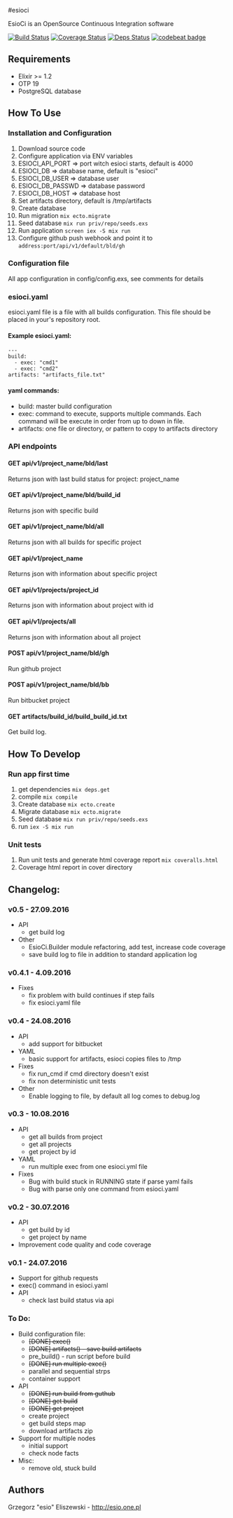 #esioci

EsioCi is an OpenSource Continuous Integration software

[![Build Status](https://travis-ci.org/esioci/esioci.svg?branch=master)](https://travis-ci.org/esioci/esioci)
[![Coverage Status](https://coveralls.io/repos/github/esioci/esioci/badge.svg)](https://coveralls.io/github/esioci/esioci)
[![Deps Status](https://beta.hexfaktor.org/badge/all/github/esioci/esioci.svg)](https://beta.hexfaktor.org/github/esioci/esioci)
[![codebeat badge](https://codebeat.co/badges/7480d1d8-cd6e-4565-977d-8ee8260db250)](https://codebeat.co/projects/github-com-esioci-esioci)

## Requirements
* Elixir >= 1.2
* OTP 19
* PostgreSQL database

## How To Use
### Installation and Configuration
1. Download source code
2. Configure application via ENV variables
  1. ESIOCI_API_PORT  => port witch esioci starts, default is 4000
  2. ESIOCI_DB        => database name, default is "esioci"
  3. ESIOCI_DB_USER   => database user
  4. ESIOCI_DB_PASSWD => database password
  5. ESIOCI_DB_HOST   => database host
  3. Set artifacts directory, default is /tmp/artifacts
3. Create database
4. Run migration `mix ecto.migrate`
5. Seed database `mix run priv/repo/seeds.exs`
6. Run application `screen iex -S mix run`
7. Configure github push webhook and point it to `address:port/api/v1/default/bld/gh`

### Configuration file
All app configuration in config/config.exs, see comments for details


### esioci.yaml
esioci.yaml file is a file with all builds configuration. This file should be placed in your's repository root.

#### Example esioci.yaml:
```
---
build:
  - exec: "cmd1"
  - exec: "cmd2"
artifacts: "artifacts_file.txt"
```

#### yaml commands:

* build: master build configuration
* exec: command to execute, supports multiple commands. Each command will be execute in order from up to down in file.
* artifacts: one file or directory, or pattern to copy to artifacts directory

### API endpoints

#### GET api/v1/**project_name**/bld/last
Returns json with last build status for project: project_name

#### GET api/v1/**project_name**/bld/**build_id**
Returns json with specific build

#### GET api/v1/**project_name**/bld/all
Returns json with all builds for specific project

#### GET api/v1/**project_name**
Returns json with information about specific project

#### GET api/v1/projects/**project_id**
Returns json with information about project with id

#### GET api/v1/projects/all
Returns json with information about all project

#### POST api/v1/**project_name**/bld/gh
Run github project

#### POST api/v1/**project_name**/bld/bb
Run bitbucket project

#### GET artifacts/**build_id**/build_**build_id**.txt
Get build log.

## How To Develop
### Run app first time
1. get dependencies `mix deps.get`
2. compile `mix compile`
3. Create database `mix ecto.create`
4. Migrate database `mix ecto.migrate`
5. Seed database `mix run priv/repo/seeds.exs`
6. run `iex -S mix run`

### Unit tests
1. Run unit tests and generate html coverage report `mix coveralls.html`
2. Coverage html report in cover directory

## Changelog:

### v0.5 - 27.09.2016
* API
    - get build log
* Other
    - EsioCi.Builder module refactoring, add test, increase code coverage
    - save build log to file in addition to standard application log

### v0.4.1 - 4.09.2016
* Fixes
    - fix problem with build continues if step fails
    - fix esioci.yaml file

### v0.4 - 24.08.2016
* API
    - add support for bitbucket
* YAML
    - basic support for artifacts, esioci copies files to /tmp
* Fixes
    - fix run_cmd if cmd directory doesn't exist
    - fix non deterministic unit tests
* Other
    - Enable logging to file, by default all log comes to debug.log

### v0.3 - 10.08.2016
* API
    - get all builds from project
    - get all projects
    - get project by id
* YAML
    - run multiple exec from one esioci.yml file
* Fixes
    - Bug with build stuck in RUNNING state if parse yaml fails
    - Bug with parse only one command from esioci.yaml

### v0.2 - 30.07.2016
* API
    - get build by id
    - get project by name
* Improvement code quality and code coverage

### v0.1 - 24.07.2016
* Support for github requests
* exec() command in esioci.yaml
* API
    - check last build status via api

### To Do:
* Build configuration file:
    - ~~[DONE] exec()~~
    - ~~[DONE] artifacts() - save build artifacts~~
    - pre_build() - run script before build
    - ~~[DONE] run multiple exec()~~
    - parallel and sequential strps
    - container support
* API
    - ~~[DONE] run build from guthub~~
    - ~~[DONE] get build~~
    - ~~[DONE] get project~~
    - create project
    - get build steps map
    - download artifacts zip
* Support for multiple nodes
    - initial support
    - check node facts
* Misc:
    - remove old, stuck build

Authors
-----
Grzegorz "esio" Eliszewski - http://esio.one.pl
